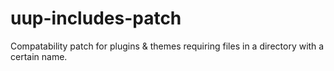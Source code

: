 # uup-includes-patch

Compatability patch for plugins & themes requiring files in a directory with a certain name.
